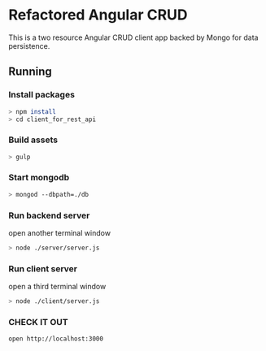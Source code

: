 # Refactored Angular CRUD
This is a two resource Angular CRUD client app backed by Mongo for data persistence.

## Running

### Install packages

```bash
> npm install
> cd client_for_rest_api
```

### Build assets

```bash
> gulp
```

### Start mongodb

```bash
> mongod --dbpath=./db
```

### Run backend server
open another terminal window

```bash
> node ./server/server.js
```

### Run client server
open a third terminal window

```bash
> node ./client/server.js
```

### CHECK IT OUT

```
open http://localhost:3000
```
